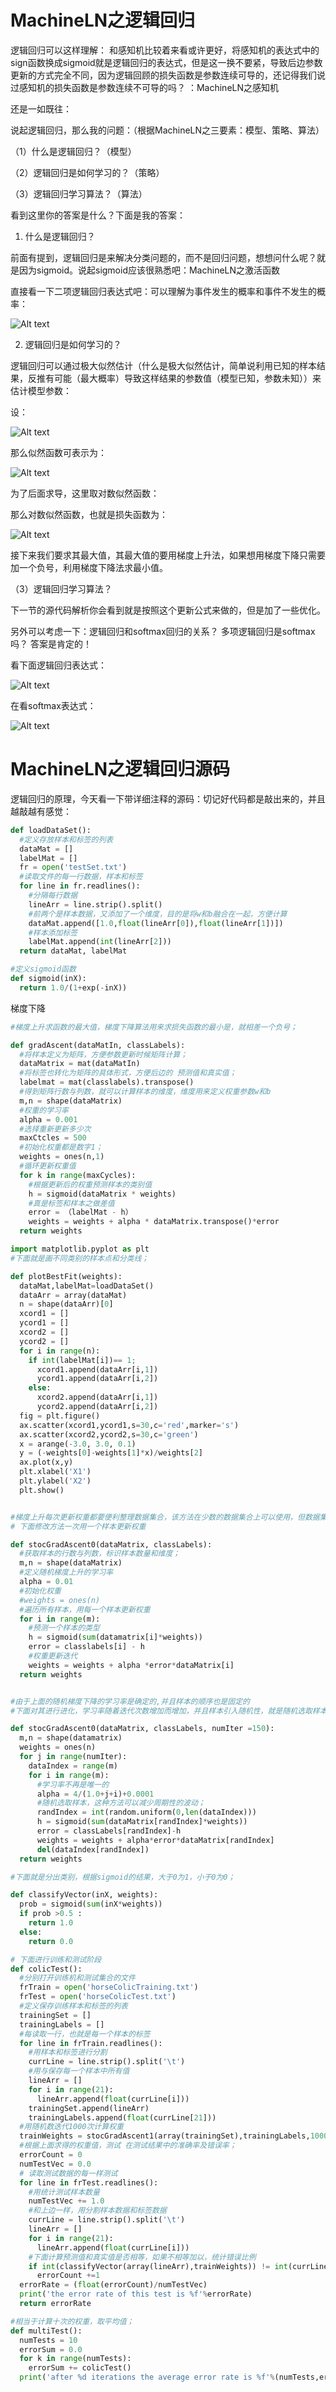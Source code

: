MachineLN之逻辑回归
===
逻辑回归可以这样理解： 和感知机比较着来看或许更好，将感知机的表达式中的sign函数换成sigmoid就是逻辑回归的表达式，但是这一换不要紧，导致后边参数更新的方式完全不同，因为逻辑回顾的损失函数是参数连续可导的，还记得我们说过感知机的损失函数是参数连续不可导的吗？ ：MachineLN之感知机


还是一如既往：

说起逻辑回归，那么我的问题：（根据MachineLN之三要素：模型、策略、算法）


（1）什么是逻辑回归？（模型）

（2）逻辑回归是如何学习的？（策略）

（3）逻辑回归学习算法？（算法）

看到这里你的答案是什么？下面是我的答案：


1. 什么是逻辑回归？

前面有提到，逻辑回归是来解决分类问题的，而不是回归问题，想想问什么呢？就是因为sigmoid。说起sigmoid应该很熟悉吧：MachineLN之激活函数

直接看一下二项逻辑回归表达式吧：可以理解为事件发生的概率和事件不发生的概率：


![Alt text](./ML_image/17-1.png)

2. 逻辑回归是如何学习的？

逻辑回归可以通过极大似然估计（什么是极大似然估计，简单说利用已知的样本结果，反推有可能（最大概率）导致这样结果的参数值（模型已知，参数未知））来估计模型参数：

设：

![Alt text](./ML_image/17-2.png)


那么似然函数可表示为：


![Alt text](./ML_image/17-3.png)

为了后面求导，这里取对数似然函数：

那么对数似然函数，也就是损失函数为：

![Alt text](./ML_image/17-4.png)

接下来我们要求其最大值，其最大值的要用梯度上升法，如果想用梯度下降只需要加一个负号，利用梯度下降法求最小值。


（3）逻辑回归学习算法？

下一节的源代码解析你会看到就是按照这个更新公式来做的，但是加了一些优化。

另外可以考虑一下：逻辑回归和softmax回归的关系？ 多项逻辑回归是softmax吗？ 答案是肯定的！

看下面逻辑回归表达式：

![Alt text](./ML_image/17-5.png)

在看softmax表达式：

![Alt text](./ML_image/17-6.png)


MachineLN之逻辑回归源码
===


逻辑回归的原理，今天看一下带详细注释的源码：切记好代码都是敲出来的，并且越敲越有感觉：

```python
def loadDataSet():
  #定义存放样本和标签的列表
  dataMat = []
  labelMat = []
  fr = open('testSet.txt')
  #读取文件的每一行数据，样本和标签
  for line in fr.readlines():
    #分隔每行数据
    lineArr = line.strip().split()
    #前两个是样本数据，又添加了一个维度，目的是将w和b融合在一起，方便计算
    dataMat.append([1.0,float(lineArr[0]),float(lineArr[1])])
    #样本添加标签
    labelMat.append(int(lineArr[2]))
  return dataMat, labelMat

```


```python
#定义sigmoid函数
def sigmoid(inX):
  return 1.0/(1+exp(-inX))


```


梯度下降

```python
#梯度上升求函数的最大值，梯度下降算法用来求损失函数的最小是，就相差一个负号；

def gradAscent(dataMatIn, classLabels):
  #将样本定义为矩阵，方便参数更新时候矩阵计算；
  dataMatrix = mat(dataMatIn)
  #将标签也转化为矩阵的具体形式，方便后边的 预测值和真实值；
  labelmat = mat(classlabels).transpose()
  #得到矩阵行数与列数，就可以计算样本的维度，维度用来定义权重参数w和b
  m,n = shape(dataMatrix)
  #权重的学习率
  alpha = 0.001
  #选择重新更新多少次
  maxCtcles = 500
  #初始化权重都是数字1；
  weights = ones(n,1)
  #循环更新权重值
  for k in range(maxCycles):
    #根据更新后的权重预测样本的类别值
    h = sigmoid(dataMatrix * weights)
    #真是标签和样本之做差值
    error = （labelMat - h）
    weights = weights + alpha * dataMatrix.transpose()*error
  return weights
```

```python
import matplotlib.pyplot as plt
#下面就是画不同类别的样本点和分类线；

def plotBestFit(weights):
  dataMat,labelMat=loadDataSet()
  dataArr = array(dataMat)
  n = shape(dataArr)[0]
  xcord1 = []
  ycord1 = []
  xcord2 = []
  ycord2 = []
  for i in range(n):
    if int(labelMat[i])== 1;
      xcord1.append(dataArr[i,1])
      ycord1.append(dataArr[i,2])
    else:
      xcord2.append(dataArr[i,1])
      ycord2.append(dataArr[i,2])
  fig = plt.figure()
  ax.scatter(xcord1,ycord1,s=30,c='red',marker='s')
  ax.scatter(xcord2,ycord2,s=30,c='green')
  x = arange(-3.0, 3.0, 0.1)
  y = (-weights[0]-weights[1]*x)/weights[2]
  ax.plot(x,y)
  plt.xlabel('X1')
  plt.ylabel('X2')
  plt.show()

```



```python

#梯度上升每次更新权重都要便利整理数据集合，该方法在少数的数据集合上可以使用，但数据集合较大的时候，计算发杂度比较高
# 下面修改方法一次用一个样本更新权重

def stocGradAscent0(dataMatrix, classLabels):
  #获取样本的行数与列数，标识样本数量和维度；
  m,n = shape(dataMatrix)
  #定义随机梯度上升的学习率
  alpha = 0.01
  #初始化权重
  #weights = ones(n)
  #遍历所有样本，用每一个样本更新权重
  for i in range(m):
    #预测一个样本的类型
    h = sigmoid(sum(datamatrix[i]*weights))
    error = classlabels[i] - h
    #权重更新迭代
    weights = weights + alpha *error*dataMatrix[i]
  return weights



```

```python
#由于上面的随机梯度下降的学习率是确定的,并且样本的顺序也是固定的
#下面对其进行进化，学习率随着迭代次数增加而增加，并且样本引入随机性，就是随机选取样本进行权重更新

def stocGradAscent0(dataMatrix, classLabels, numIter =150):
  m,n = shape(datamatrix)
  weights = ones(n)
  for j in range(numIter):
    dataIndex = range(m)
    for i in range(m):
      #学习率不再是唯一的
      alpha = 4/(1.0+j+i)+0.0001
      #随机选取样本，这种方法可以减少周期性的波动；
      randIndex = int(random.uniform(0,len(dataIndex)))
      h = sigmoid(sum(dataMatrix[randIndex]*weights))
      error = classLabels[randIndex]-h
      weights = weights + alpha*error*dataMatrix[randIndex]
      del(dataIndex[randIndex])
  return weights

```


```python
#下面就是分出类别，根据sigmoid的结果，大于0为1，小于0为0；

def classifyVector(inX, weights):
  prob = sigmoid(sum(inX*weights))
  if prob >0.5 :
    return 1.0
  else:
    return 0.0

```


```python
# 下面进行训练和测试阶段
def colicTest():
  #分别打开训练机和测试集合的文件
  frTrain = open('horseColicTraining.txt')
  frTest = open('horseColicTest.txt')
  #定义保存训练样本和标签的列表
  trainingSet = []
  trainingLabels = []
  #每读取一行，也就是每一个样本的标签
  for line in frTrain.readlines():
    #用样本和标签进行分割
    currLine = line.strip().split('\t')
    #用与保存每一个样本中所有值
    lineArr = []
    for i in range(21):
      lineArr.append(float(currLine[i]))
    trainingSet.append(lineArr)
    trainingLabels.append(float(currLine[21]))
  #用随机数迭代1000次计算权重
  trainWeights = stocGradAscent1(array(trainingSet),trainingLabels,1000)
  #根据上面求得的权重值，测试 在测试结果中的准确率及错误率；
  errorCount = 0
  numTestVec = 0.0
  # 读取测试数据的每一样测试
  for line in frTest.readlines():
    #用统计测试样本数量
    numTestVec += 1.0
    #和上边一样，用分割样本数据和标签数据
    currLine = line.strip().split('\t')
    lineArr = []
    for i in range(21):
      lineArr.append(float(currLine[i]))
    #下面计算预测值和真实值是否相等，如果不相等加以，统计错误比例
    if int(classifyVector(array(lineArr),trainWeights)) != int(currLine[21]):
      errorCount +=1
  errorRate = (float(errorCount)/numTestVec)
  print('the error rate of this test is %f'%errorRate)
  return errorRate


```

```python
#相当于计算十次的权重，取平均值；
def multiTest():
  numTests = 10
  errorSum = 0.0
  for k in range(numTests):
    errorSum += colicTest()
  print('after %d iterations the average error rate is %f'%(numTests,errorSum/numTests))

```
